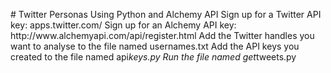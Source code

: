#   T w i t t e r   P e r s o n a s   U s i n g   P y t h o n   a n d   A l c h e m y   A P I 
 
 S i g n   u p   f o r   a   T w i t t e r   A P I   k e y :   a p p s . t w i t t e r . c o m / 
 
 S i g n   u p   f o r   a n   A l c h e m y   A P I   k e y :   h t t p : / / w w w . a l c h e m y a p i . c o m / a p i / r e g i s t e r . h t m l 
 
 A d d   t h e   T w i t t e r   h a n d l e s   y o u   w a n t   t o   a n a l y s e   t o   t h e   f i l e   n a m e d   u s e r n a m e s . t x t 
 
 A d d   t h e   A P I   k e y s   y o u   c r e a t e d   t o   t h e   f i l e   n a m e d   a p i _ k e y s . p y 
 
 R u n   t h e   f i l e   n a m e d   g e t _ t w e e t s . p y 
 
 